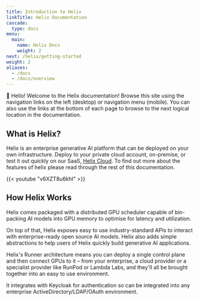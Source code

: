```yaml
---
title: Introduction to Helix
linkTitle: Helix Documentation
cascade:
  type: docs
menu:
  main:
    name: Helix Docs
    weight: 2
next: /helix/getting-started
weight: 2
aliases:
  - /docs
  - /docs/overview
---
```


👋 Hello! Welcome to the Helix documentation! Browse this site using the navigation links on the left (desktop) or navigation menu (mobile). You can also use the links at the bottom of each page to browse to the next logical location in the documentation.

## What is Helix?

Helix is an enterprise generative AI platform that can be deployed on your own infrastructure. Deploy to your private cloud account, on-premise, or test it out quickly on our SaaS, [Helix Cloud](https://app.tryhelix.ai/). To find out more about the features of helix please read through the rest of this documentation.

{{< youtube "v6XZT8u6khI" >}}

## How Helix Works

Helix comes packaged with a distributed GPU scheduler capable of bin-packing AI models into GPU memory to optimise for latency and utilization.

On top of that, Helix exposes easy to use industry-standard APIs to interact with enterprise-ready open source AI models. Helix also adds simple abstractions to help users of Helix quickly build generative AI applications.

Helix's Runner architecture means you can deploy a single control plane and then connect GPUs to it – from your enterprise, a cloud provider or a specialist provider like RunPod or Lambda Labs, and they'll all be brought together into an easy to use environment.

It integrates with Keycloak for authentication so can be integrated into any enterprise ActiveDirectory/LDAP/OAuth environment.

